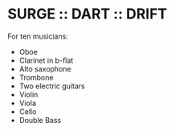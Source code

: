 # SURGE :: DART :: DRIFT

For ten musicians:
* Oboe
* Clarinet in b-flat
* Alto saxophone
* Trombone
* Two electric guitars
* Violin
* Viola
* Cello
* Double Bass

